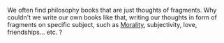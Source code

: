 We often find philosophy books that are just thoughts of fragments. Why couldn't we write our own books like that, writing our thoughts in form of fragments on specific subject, such as [Morality](Morality.md), subjectivity, love, friendships... etc. ? 


